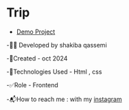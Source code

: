 # Trip
- [Demo Project](https://shakiba-qassemi-dev.github.io/Trip/)

-👩‍💻 Developed by shakiba qassemi

-📆Created - oct 2024

-🔧Technologies Used - Html , css 

-✅Role - Frontend

-📬How to reach me : with my [instagram]()
